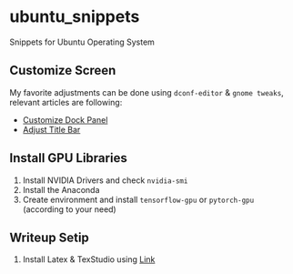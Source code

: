 # ubuntu_snippets
Snippets for Ubuntu Operating System

## Customize Screen
My favorite adjustments can be done using `dconf-editor` & `gnome tweaks`, relevant articles are following:
* [Customize Dock Panel](https://linuxconfig.org/how-to-customize-dock-panel-on-ubuntu-18-04-bionic-beaver-linux)
* [Adjust Title Bar](https://askubuntu.com/a/975432)

## Install GPU Libraries
1. Install NVIDIA Drivers and check `nvidia-smi`
2. Install the Anaconda
3. Create environment and install `tensorflow-gpu` or `pytorch-gpu` (according to your need)

## Writeup Setip
1. Install Latex & TexStudio using [Link](https://linuxconfig.org/how-to-install-latex-on-ubuntu-18-04-bionic-beaver-linux)
